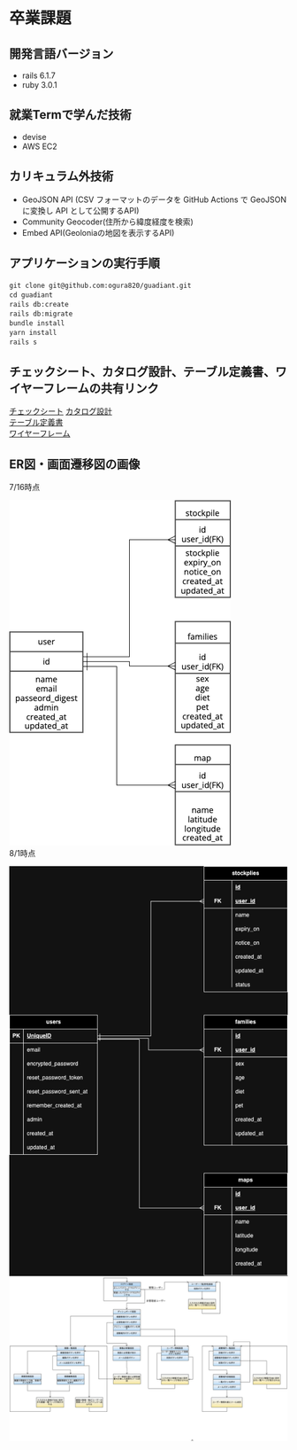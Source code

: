 # 卒業課題
## 開発言語バージョン
 - rails 6.1.7
 - ruby 3.0.1

## 就業Termで学んだ技術
 - devise
 - AWS EC2

## カリキュラム外技術
 - GeoJSON API (CSV フォーマットのデータを GitHub Actions で GeoJSON に変換し API として公開するAPI)
 - Community Geocoder(住所から緯度経度を検索)
 - Embed API(Geoloniaの地図を表示するAPI)

 ## アプリケーションの実行手順
  `git clone git@github.com:ogura820/guadiant.git`  
  `cd guadiant`  
  `rails db:create`  
  `rails db:migrate`   
  `bundle install`  
  `yarn install`  
  `rails s`  

## チェックシート、カタログ設計、テーブル定義書、ワイヤーフレームの共有リンク
  [チェックシート](https://docs.google.com/spreadsheets/d/1H91Bz-mZM60--Tnp-9YRwAM2L4hyuuqdyd0sG46FNa8/edit#gid=1704578196)
  [カタログ設計](https://docs.google.com/spreadsheets/d/1H91Bz-mZM60--Tnp-9YRwAM2L4hyuuqdyd0sG46FNa8/edit?usp=sharing)  
  [テーブル定義書](https://docs.google.com/spreadsheets/d/1H91Bz-mZM60--Tnp-9YRwAM2L4hyuuqdyd0sG46FNa8/edit?usp=sharing)  
  [ワイヤーフレーム](https://cacoo.com/diagrams/8LEMFC6PxzdiIDpp/DC8E6)

##  ER図・画面遷移図の画像
  7/16時点

  ![ER図](app/assets/images/README/ER.png)  
  8/1時点
  
  ![ER図](app/assets/images/README/erver2.png)  
  ![画面遷移図](app/assets/images/README/view.png)

